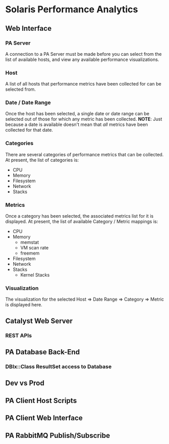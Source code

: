 # Solaris Performance Analytics

## Web Interface

### PA Server
A connection to a PA Server must be made before you can select from the list of available hosts, and view any available performance visualizations.

### Host
A list of all hosts that performance metrics have been collected for can be selected from.

### Date / Date Range
Once the host has been selected, a single date or date range can be selected out of those for which any metric has been collected.  **NOTE**: Just because a date is available doesn't mean that *all* metrics have been collected for that date.

### Categories
There are several categories of performance metrics that can be collected.  At present, the list of categories is:

* CPU
* Memory
* Filesystem
* Network
* Stacks

### Metrics
Once a category has been selected, the associated metrics list for it is displayed.  At present, the list of available Category / Metric mappings is:

* CPU
* Memory
    * memstat
    * VM scan rate
    * freemem
* Filesystem
* Network
* Stacks
  * Kernel Stacks

### Visualization
The visualization for the selected Host => Date Range => Category => Metric is displayed here.

## Catalyst Web Server

### REST APIs

## PA Database Back-End

### DBIx::Class ResultSet access to Database

## Dev vs Prod

## PA Client Host Scripts

## PA Client Web Interface



## PA RabbitMQ Publish/Subscribe

